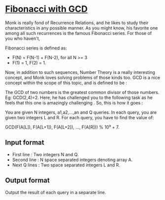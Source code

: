 # [Fibonacci with GCD][link]

Monk is really fond of Recurrence Relations, and he likes to study their characteristics in any possible manner. As you might know, his favorite one among all such recurrences is the famous Fibonacci series. For those of you who haven't,

Fibonacci series is defined as:

- F(N) = F(N-1) + F(N-2), for all N >= 3
- F(1) = 1, F(2) = 1.

Now, in addition to such sequences, Number Theory is a really interesting concept, and Monk loves solving problems of those kinds too. GCD is a nice concept within the scope of this topic, and is defined to be :

The GCD of two numbers is the greatest common divisor of those numbers. Eg: GCD(2,4)=2. Here, he has challenged you to the following task as he feels that this one is amazingly challenging . So, this is how it goes :

You are given N integers, a1,a2,...,an and Q queries. In each query, you are given two integers L and R. For each query, you have to find the value of:

GCD(F(A[L]), F(A[L+1]), F(A[L+2]), ..., F(A[R])) % 10⁹ + 7.

## Input format

- First line : Two integers N and Q.
- Second line : N space separated integers denoting array A.
- Next Q lines : Two space separated integers L and R.

## Output format

Output the result of each query in a separate line.

[link]: https://www.hackerearth.com/practice/data-structures/advanced-data-structures/segment-trees/practice-problems/algorithm/fibonacci-with-gcd-16/
